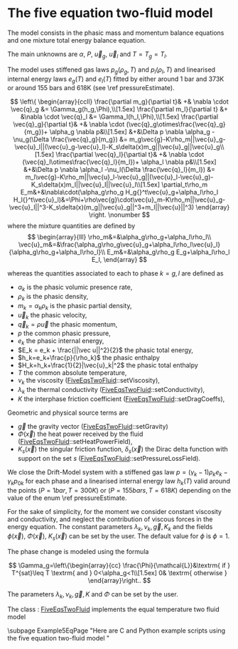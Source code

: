 The five equation two-fluid model
=================================

The model consists in the phasic mass and momentum balance equations and one mixture total energy balance equation. 

The main unknowns are $\alpha$, $P$, $\vec{u}_g$, $\vec{u}_l$ and $T=T_g=T_l$. 

The model uses stiffened gas laws $p_g(\rho_g,T)$ and  $p_l(\rho_l,T)$ and linearised internal energy laws $e_g(T)$ and  $e_l(T)$ fitted by either around 1 bar and 373K or around 155 bars and 618K (see \ref pressureEstimate).

$$
\left\{
\begin{array}{ccll}
 \frac{\partial m_g}{\partial t}& +& \nabla \cdot \vec{q}_g &= \Gamma_g(h_g,\Phi),\\[1.5ex]
\frac{\partial m_l}{\partial t} &+ &\nabla \cdot \vec{q}_l &= \Gamma_l(h_l,\Phi),\\[1.5ex]
\frac{\partial \vec{q}_g}{\partial t}& +& \nabla \cdot (\vec{q}_g\otimes\frac{\vec{q}_g}{m_g})+ \alpha_g \nabla p&\\[1.5ex] 
 &+&\Delta p \nabla \alpha_g -\nu_g(\Delta \frac{\vec{q}_g}{m_g}) &= m_g\vec{g}-K\rho_m||\vec{u}_g-\vec{u}_l||(\vec{u}_g-\vec{u}_l)-K_s\delta(x)m_g||\vec{u}_g||\vec{u}_g\\[1.5ex]
\frac{\partial \vec{q}_l}{\partial t}& +& \nabla \cdot (\vec{q}_l\otimes\frac{\vec{q}_l}{m_l})+ \alpha_l \nabla p&\\[1.5ex]
&+&\Delta p \nabla \alpha_l -\nu_l(\Delta \frac{\vec{q}_l}{m_l}) &= m_l\vec{g}-K\rho_m||\vec{u}_l-\vec{u}_g||(\vec{u}_l-\vec{u}_g)-K_s\delta(x)m_l||\vec{u}_l||\vec{u}_l\\[1.5ex]
\partial_t\rho_m E_m&+&\nabla\cdot(\alpha_g\rho_g H_g{}^t\vec{u}_g+\alpha_l\rho_l H_l{}^t\vec{u}_l)&=\Phi+\rho\vec{g}\cdot\vec{u}_m-K\rho_m||\vec{u}_g-\vec{u}_l||^3-K_s\delta(x)(m_g||\vec{u}_g||^3+m_l||\vec{u}||^3)
\end{array}
\right. \nonumber
$$
where the mixture quantities are defined by
$$
\begin{array}{lll}
\rho_m&=&\alpha_g\rho_g+\alpha_l\rho_l\\
\vec{u}_m&=&\frac{\alpha_g\rho_g\vec{u}_g+\alpha_l\rho_l\vec{u}_l}{\alpha_g\rho_g+\alpha_l\rho_l}\\
E_m&=&\alpha_g\rho_g E_g+\alpha_l\rho_l E_l,
\end{array}
$$

whereas the quantities associated to each to phase $k=g,l$ are defined as
- $\alpha_k$ is the phasic volumic presence rate,
- $\rho_k$ is the phasic density,
- $m_k=\alpha_k\rho_k$ is the phasic partial density,
- $\vec u_k$ the phasic velocity,
- $\vec q_k = \rho \vec u$ the phasic momentum,
- $p$ the common phasic pressure,
- $e_k$ the phasic internal energy,
- $E_k = e_k + \frac{||\vec u||^2}{2}$ the phasic total energy,
- $h_k=e_k+\frac{p}{\rho_k}$ the phasic enthalpy
- $H_k=h_k+\frac{1}{2}|\vec{u}_k|^2$ the phasic total enthalpy
- $T$ the common absolute temperature,
- $\nu_k$ the viscosity ([FiveEqsTwoFluid](../../../Models/inc/FiveEqsTwoFluid.hxx)::setViscosity),
- $\lambda_k$ the thermal conductivity ([FiveEqsTwoFluid](../../../Models/inc/FiveEqsTwoFluid.hxx)::setConductivity),
- $K$ the interphase friction coefficient ([FiveEqsTwoFluid](../../../Models/inc/FiveEqsTwoFluid.hxx)::setDragCoeffs),

Geometric and physical source terms are
- $\vec g$ the gravity vector ([FiveEqsTwoFluid](../../../Models/inc/FiveEqsTwoFluid.hxx)::setGravity)
- $\Phi(\vec x)$ the heat power received by the fluid ([FiveEqsTwoFluid](../../../Models/inc/FiveEqsTwoFluid.hxx)::setHeatPowerField),
- $K_s(\vec x)$ the singular friction function, $\delta_s(\vec x)$ the Dirac delta function with support on the set $s$ ([FiveEqsTwoFluid](../../../Models/inc/FiveEqsTwoFluid.hxx)::setPressureLossField).

We close the Drift-Model system with a stiffened gas law $p = (\gamma_k -1) \rho_k e_k -\gamma_k p_{0k}$ for each phase and a linearised internal energy law $h_k(T)$ valid around the points $(P=1 bar, T=300K)$ or $(P=155 bars, T=618K)$ depending on the value of the enum \ref pressureEstimate.

For the sake of simplicity, for the moment we consider constant viscosity and conductivity, and neglect the contribution of viscous forces in the energy equation. The constant parameters $\lambda_k, \nu_k,\vec g, K_k$ and the fields $\phi(\vec x),\: \Phi(\vec x),\: K_s(\vec x)$ can be set by the user. The default value for $\phi$ is $\phi=1$.

The phase change is modeled using the formula

$$
 \Gamma_g=\left\{\begin{array}{cc}
         \frac{\Phi}{\mathcal{L}}&\textrm{ if } T^{sat}\leq T \textrm{ and } 0<\alpha_g<1\\[1.5ex]
         0& \textrm{ otherwise }
        \end{array}\right..
$$

The parameters $\lambda_k, \nu_k,\vec g, K$ and $\Phi$ can be set by the user.

The class : [FiveEqsTwoFluid](../../../Models/inc/FiveEqsTwoFluid.hxx) implements the equal temperature two fluid model  

\subpage Example5EqPage "Here are C and Python example scripts using the five equation two-fluid model "

